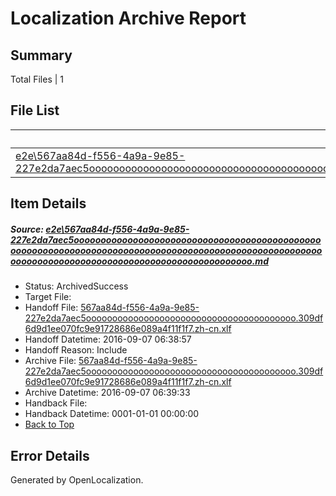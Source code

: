 # <a name='report-top'></a> Localization Archive Report

## Summary
 Total Files | 1

## File List
 Source File | Status | Details 
 ----------- | ------ | ------- 
 [e2e\567aa84d-f556-4a9a-9e85-227e2da7aec5ooooooooooooooooooooooooooooooooooooooooooooooooooooooooooooooooooooooooooooooooooooooooooooooooooooooooooooooooooooooooooooooooooooooooooooooooooooo.md](https://github.com/OpenLocalizationTestOrg/ol-test0/blob/a390acef733951d87dcb6b1edd0aa459fc0ae2cc/e2e/567aa84d-f556-4a9a-9e85-227e2da7aec5ooooooooooooooooooooooooooooooooooooooooooooooooooooooooooooooooooooooooooooooooooooooooooooooooooooooooooooooooooooooooooooooooooooooooooooooooooooo.md) | ArchivedSuccess | [Details](#323a4a8a38ced0758ab3bec5906bd257eedb9b6d1)

## Item Details
##### <a name='323a4a8a38ced0758ab3bec5906bd257eedb9b6d1'></a> Source: [e2e\567aa84d-f556-4a9a-9e85-227e2da7aec5ooooooooooooooooooooooooooooooooooooooooooooooooooooooooooooooooooooooooooooooooooooooooooooooooooooooooooooooooooooooooooooooooooooooooooooooooooooo.md](https://github.com/OpenLocalizationTestOrg/ol-test0/blob/a390acef733951d87dcb6b1edd0aa459fc0ae2cc/e2e/567aa84d-f556-4a9a-9e85-227e2da7aec5ooooooooooooooooooooooooooooooooooooooooooooooooooooooooooooooooooooooooooooooooooooooooooooooooooooooooooooooooooooooooooooooooooooooooooooooooooooo.md)
* Status: ArchivedSuccess
* Target File: 
* Handoff File: [567aa84d-f556-4a9a-9e85-227e2da7aec5oooooooooooooooooooooooooooooooooooooooo.309df6d9d1ee070fc9e91728686e089a4f11f1f7.zh-cn.xlf](https://github.com/OpenLocalizationTestOrg/ol-test0-handoff/blob/1e56e156db641f3c1abe5199f25595fa4dd1bf9f/ol-handoff/OpenLocalizationTestOrg/ol-test0-zhcn/ci/ht/567aa84d-f556-4a9a-9e85-227e2da7aec5oooooooooooooooooooooooooooooooooooooooo.309df6d9d1ee070fc9e91728686e089a4f11f1f7.zh-cn.xlf)
* Handoff Datetime: 2016-09-07 06:38:57
* Handoff Reason: Include
* Archive File: [567aa84d-f556-4a9a-9e85-227e2da7aec5oooooooooooooooooooooooooooooooooooooooo.309df6d9d1ee070fc9e91728686e089a4f11f1f7.zh-cn.xlf](https://github.com/OpenLocalizationTestOrg/ol-test0-handoff/blob/191b57d639c41a85a65efc2814b4081cead4e851/ol-archive/OpenLocalizationTestOrg/ol-test0-zhcn/ci/ht/567aa84d-f556-4a9a-9e85-227e2da7aec5oooooooooooooooooooooooooooooooooooooooo.309df6d9d1ee070fc9e91728686e089a4f11f1f7.zh-cn.xlf)
* Archive Datetime: 2016-09-07 06:39:33
* Handback File: 
* Handback Datetime: 0001-01-01 00:00:00
* [Back to Top](#report-top)


## Error Details

Generated by OpenLocalization.

